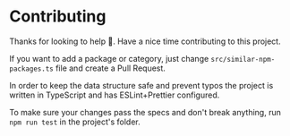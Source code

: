 # Contributing

Thanks for looking to help 👋. Have a nice time contributing to this project.

If you want to add a package or category, just change `src/similar-npm-packages.ts` file and create a Pull Request.

In order to keep the data structure safe and prevent typos the project is written in TypeScript and has ESLint+Prettier configured.

To make sure your changes pass the specs and don't break anything, run `npm run test` in the project's folder.

